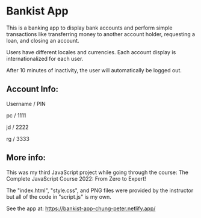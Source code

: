 # Bankist App
This is a banking app to display bank accounts and perform simple transactions like transferring money to another account holder, requesting a loan, and closing an account.

Users have different locales and currencies. Each account display is internationalized for each user.

After 10 minutes of inactivity, the user will automatically be logged out.

## Account Info:
Username / PIN

pc / 1111

jd / 2222

rg / 3333

## More info:
This was my third JavaScript project while going through the course: The Complete JavaScript Course 2022: From Zero to Expert!

The "index.html", "style.css", and PNG files were provided by the instructor but all of the code in "script.js" is my own.

See the app at: https://bankist-app-chung-peter.netlify.app/
